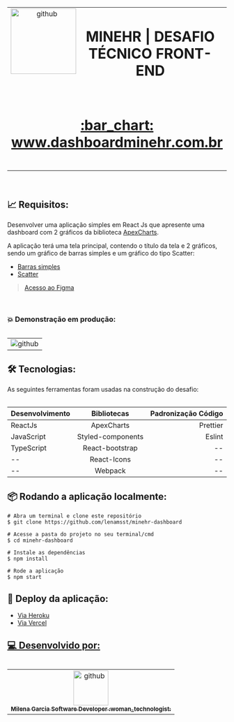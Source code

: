 

<table align="center" >
  <tr>
     <td align="center" width="900px;">
        <img src="https://user-images.githubusercontent.com/85361518/173418275-dd7702b9-58b7-4c3b-9334-bfedbe2b69ec.png" width="150px;" align="left" alt="github"/>
       <h1 align="center" >MINEHR | DESAFIO TÉCNICO FRONT-END</h1><BR>
        <h1 align="bottom" ><a href="https://dashboard-minehr.herokuapp.com/" >:bar_chart: www.dashboardminehr.com.br</h1><BR>
        <sub>
        </sub>
      </a>
   
</tr>
<table/>
 
 <br>

## :chart_with_upwards_trend: Requisitos:

Desenvolver uma aplicação simples em React Js que apresente uma dashboard com 2 gráficos da biblioteca [ApexCharts](https://apexcharts.com/).

A aplicação terá uma tela principal, contendo o título da tela e 2 gráficos, sendo um gráfico de barras simples e um gráfico do tipo Scatter:

- [Barras simples](https://apexcharts.com/react-chart-demos/bar-charts/basic/)
- [Scatter](https://apexcharts.com/react-chart-demos/scatter-charts/basic/)
  
> [Acesso ao Figma]([https://www.figma.com/file/3bcNuV2QxvIwtEjIY262vt/Desafio-Chefão?node-id=2%3A2](https://www.figma.com/file/Z2pArxHK8GpuxhEHmxO7E4/Desafio-T%C3%A9cnico---MINEHR?node-id=0%3A1)) 
<br>

### :boom: Demonstração em produção:
<table align="center">
  <tr>
     <td align="center">
  <img src="https://user-images.githubusercontent.com/85361518/173419823-51c47d87-5b5c-49b7-805a-5a844b73ea24.png" alt="github"/>
        <sub>
        </sub>
      </a>
   
</tr>
<table/>

## 🛠 Tecnologias:

As seguintes ferramentas foram usadas na construção do desafio:

| Desenvolvimento       | Bibliotecas           | Padronização Código  |
| ------------- |:-------------:| -----:|
| ReactJs      | ApexCharts | Prettier |
| JavaScript      | Styled-components      |   Eslint |
| TypeScript      | React-bootstrap |         --     |
|   --    | React-Icons |      --        |   
|    --   | Webpack |        --      |          
## :package: Rodando a aplicação localmente:
  
  ```
  # Abra um terminal e clone este repositório
$ git clone https://github.com/lenamsst/minehr-dashboard

# Acesse a pasta do projeto no seu terminal/cmd
$ cd minehr-dashboard

# Instale as dependências
$ npm install

# Rode a aplicação
$ npm start  
  ```
## 🚀 Deploy da aplicação:
 - <a href="https://dashboard-minehr.herokuapp.com/" > Via Heroku
 - <a href="https://minehr-dashboard-blrcfd2n3-lenamsst.vercel.app/" > Via Vercel
       
       
## 💻 Desenvolvido por:
  
<table align="left">
  <tr>
     <td align="center">
      <a href="https://github.com/lenamsst">
        <img src="https://avatars.githubusercontent.com/u/85361518?v=4" width="80px;" alt="github"/><br>
        <sub>
          <b> Milena Garcia Software Developer :woman_technologist:</b>
        </sub>
      </a>       
    </td>   
                                                                                                              
  </tr>
</table>
<br>
